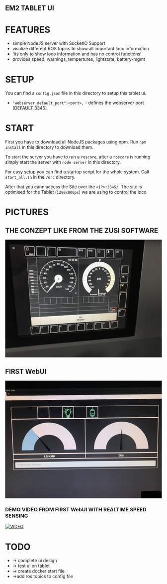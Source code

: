 ## EM2 TABLET UI


# FEATURES
* simple NodeJS server with SocketIO Support
* visulize different ROS topics to show all important loco information
* !its only to show loco information and has no control functions!
* provides speed, warnings, tempertures, lightstate, battery-mgmt

# SETUP
You can find a `config.json` file in this directory to setup this tablet ui.

* `"webserver_default_port":<port>,` - defines the webserver port [DEFAULT 3345]

# START
First you have to download all NodeJS packages using npm.
Run `npm install` in this directory to download them.

To start the server you have to run a `roscore`, after a `roscore` is running simply start the server with `node server` in this directory.

For easy setup you can find a startup script for the whole system.
Call `start_all.sh` in the `/src` directory.


After that you cann access the Site over the `<IP>:3345/`.
The site is optimised for the Tablet (`1280x800px`) we are using to control the loco.



# PICTURES

## THE CONZEPT LIKE FROM THE ZUSI SOFTWARE
![Gopher image](/documenation/pictures/tablet_ui_server/tablet_ui_server_konzept.JPG)


## FIRST WebUI
![Gopher image](/documenation/pictures/tablet_ui_server/tablet_ui_server_v0.JPG)
### DEMO VIDEO FROM FIRST WebUI WITH REALTIME SPEED SENSING
[![VIDEO](https://img.youtube.com/vi/dz4WAVGvBJE/0.jpg)](https://www.youtube.com/watch?v=dz4WAVGvBJE)


# TODO
* -> complete ui design
* -> test ui on tablet
* -> create docker start file
* ->add ros topics to config file
